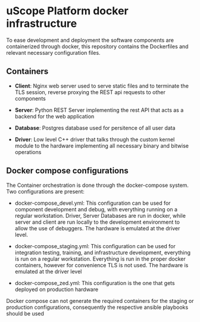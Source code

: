 # uScope Platform docker infrastructure

To ease development and deployment the software components are containerized through docker, this repository contains the Dockerfiles and relevant necessary configuration files.

## Containers

- **Client**: Nginx web server used to serve static files and to terminate the TLS session, reverse proxying the REST api requests to other components

- **Server**: Python REST Server implementing the rest API that acts as a backend for the web application

- **Database**: Postgres database used for persitence of all user data

- **Driver**: Low level C++ driver that talks through the custom kernel module to the hardware implementing all necessary binary and bitwise operations

## Docker compose configurations

The Container orchestration is done through the docker-compose system. Two configurations are present:

- docker-compose_devel.yml:  This configuration can be used for component development and debug, with everything running on a regular workstation. Driver, Server Databases are run in docker, while server and client are run locally to the development environment to allow the use of debuggers. The hardware is emulated at the driver level.

- docker-compose_staging.yml: This configuration can be used for integration testing, training, and infrastructure development, everything is run on a regular workstation. Everything is run in the proper docker containers, however for convenience TLS is not used. The hardware is emulated at the driver level

- docker-compose_zed.yml: This configuration is the one that gets deployed on production hardware

Docker compose can not generate the required containers for the staging or production configurations, consequently the respective ansible playbooks should be used

